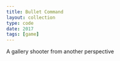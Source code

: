 ```yaml
---
title: Bullet Command
layout: collection
type: code
date: 2017
tags: [game]
---
```


A gallery shooter from another perspective
